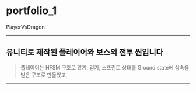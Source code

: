 # portfolio_1
PlayerVsDragon

---
## 유니티로 제작된 플레이어와 보스의 전투 씬입니다  

> 플레이어는 HFSM 구조로 앉기, 걷기, 스프린트 상태를 Ground state에 상속을 받은 구조로 만들었고, 
---
